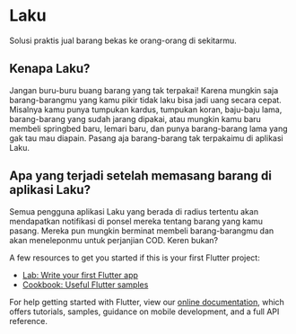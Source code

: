 # Laku

Solusi praktis jual barang bekas ke orang-orang di sekitarmu.

## Kenapa Laku?

Jangan buru-buru buang barang yang tak terpakai! Karena mungkin saja barang-barangmu yang kamu pikir tidak laku bisa jadi uang secara cepat. Misalnya kamu punya tumpukan kardus, tumpukan koran, baju-baju lama, barang-barang yang sudah jarang dipakai, atau mungkin kamu baru membeli springbed baru, lemari baru, dan punya barang-barang lama yang gak tau mau diapain. Pasang aja barang-barang tak terpakaimu di aplikasi Laku.

## Apa yang terjadi setelah memasang barang di aplikasi Laku?

Semua pengguna aplikasi Laku yang berada di radius tertentu akan mendapatkan notifikasi di ponsel mereka tentang barang yang kamu pasang. Mereka pun mungkin berminat membeli barang-barangmu dan akan meneleponmu untuk perjanjian COD. Keren bukan?

A few resources to get you started if this is your first Flutter project:

- [Lab: Write your first Flutter app](https://flutter.dev/docs/get-started/codelab)
- [Cookbook: Useful Flutter samples](https://flutter.dev/docs/cookbook)

For help getting started with Flutter, view our
[online documentation](https://flutter.dev/docs), which offers tutorials,
samples, guidance on mobile development, and a full API reference.
